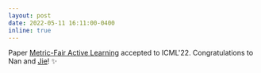 ```yaml
---
layout: post
date: 2022-05-11 16:11:00-0400
inline: true
---
```


Paper <a href="https://proceedings.mlr.press/v162/shen22b.html">Metric-Fair Active Learning</a> accepted to ICML'22. Congratulations to Nan and <a href="https://sites.google.com/site/jieshensjtu/">Jie</a>! :sparkles: 
